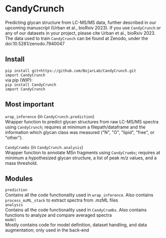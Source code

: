 # CandyCrunch
Predicting glycan structure from LC-MS/MS data, further described in our upcoming manuscript (Urban et al., bioRxiv 2023). If you use `CandyCrunch` or any of our datasets in your project, please cite Urban et al., bioRxiv 2023. The data used to train `CandyCrunch` can be found at Zenodo, under the doi:10.5281/zenodo.7940047

## Install
`pip install git+https://github.com/BojarLab/CandyCrunch.git` <br>
`import CandyCrunch` <br>
via pip (WIP): <br> `pip install CandyCrunch` <br> `import CandyCrunch`

## Most important
`wrap_inference` (in `CandyCrunch.prediction`) <br>
Wrapper function to predict glycan structures from raw LC-MS/MS spectra using `CandyCrunch`; requires at minimum a filepath/dataframe and the information which glycan class was measured ("N", "O", "lipid", "free", or "other").

`CandyCrumbs` (in `CandyCrunch.analysis`) <br>
Wrapper function to annotate MSn fragments using `CandyCrumbs`; requires at minimum a hypothesized glycan structure, a list of peak m/z values, and a mass threshold.

## Modules
`prediction` <br>
Contains all the code functionality used in `wrap_inference`. Also contains `process_mzML_stack` to extract spectra from .mzML files <br>
`analysis` <br>
Contains all the code functionality used in `CandyCrumbs`. Also contains functions to analyze and compare averaged spectra <br>
`model` <br>
Mostly contains code for model definition, dataset handling, and data augmentation; only used in the back-end <br>
